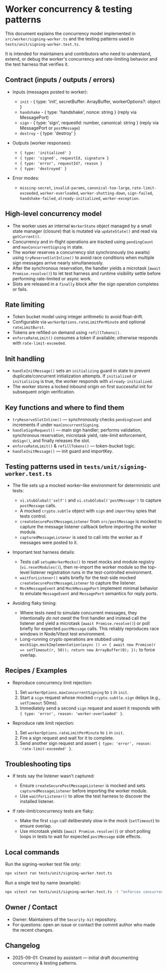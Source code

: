 # Worker concurrency & testing patterns

This document explains the concurrency model implemented in `src/worker/signing-worker.ts` and the testing patterns used in `tests/unit/signing-worker.test.ts`.

It is intended for maintainers and contributors who need to understand, extend, or debug the worker's concurrency and rate-limiting behavior and the test harness that verifies it.

## Contract (inputs / outputs / errors)

- Inputs (messages posted to worker):
  - `init` - { type: 'init', secretBuffer: ArrayBuffer, workerOptions?: object }
  - `handshake` - { type: 'handshake', nonce: string } (reply via MessagePort)
  - `sign` - { type: 'sign', requestId: number, canonical: string } (reply via MessagePort or `postMessage`)
  - `destroy` - { type: 'destroy' }

- Outputs (worker responses):
  - `{ type: 'initialized' }`
  - `{ type: 'signed', requestId, signature }`
  - `{ type: 'error', requestId?, reason }`
  - `{ type: 'destroyed' }`

- Error modes:
  - `missing-secret`, `invalid-params`, `canonical-too-large`, `rate-limit-exceeded`, `worker-overloaded`, `worker-shutting-down`, `sign-failed`, `handshake-failed`, `already-initialized`, `worker-exception`.

## High-level concurrency model

- The worker uses an internal `WorkerState` object managed by a small state manager (closure) that is mutated via `updateState()` and read via `getCurrent()`.
- Concurrency and in-flight operations are tracked using `pendingCount` and `maxConcurrentSigning` in state.
- The worker reserves a concurrency slot synchronously (no awaits) using `tryReserveSlotInline()` to avoid race conditions when multiple sign messages arrive nearly simultaneously.
- After the synchronous reservation, the handler yields a microtask (`await Promise.resolve()`) to let test harness and runtime visibility settle before performing rate-limited or async work.
- Slots are released in a `finally` block after the sign operation completes or fails.

## Rate limiting

- Token bucket model using integer arithmetic to avoid float-drift.
- Configurable via `workerOptions.rateLimitPerMinute` and optional `rateLimitBurst`.
- Tokens are refilled on demand using `refillTokens()`.
- `enforceRateLimit()` consumes a token if available; otherwise responds with `rate-limit-exceeded`.

## Init handling

- `handleInitMessage()` sets an `initializing` guard in state to prevent duplicate/concurrent initialization attempts. If `initialized` or `initializing` is true, the worker responds with `already-initialized`.
- The worker stores a locked inbound origin on first successful init for subsequent origin verification.

## Key functions and where to find them

- `tryReserveSlotInline()` — synchronously checks `pendingCount` and increments if under `maxConcurrentSigning`.
- `handleSignRequest()` — main sign handler; performs validation, synchronous reservation, microtask yield, rate-limit enforcement, `doSign()`, and finally releases the slot.
- `enforceRateLimit()` & `refillTokens()` — token-bucket logic.
- `handleInitMessage()` — init guard and importKey.

## Testing patterns used in `tests/unit/signing-worker.test.ts`

- The file sets up a mocked worker-like environment for deterministic unit tests:
  - `vi.stubGlobal('self')` and `vi.stubGlobal('postMessage')` to capture `postMessage` calls.
  - A mocked `crypto.subtle` object with `sign` and `importKey` spies that tests control.
  - `createSecurePostMessageListener` from `src/postMessage` is mocked to capture the message listener callback before importing the worker module.
  - `capturedMessageListener` is used to call into the worker as if messages were posted to it.

- Important test harness details:
  - Tests call `setupWorkerMocks()` to reset mocks and module registry (`vi.resetModules()`), then re-import the worker module so the top-level listener registration runs in the test-controlled environment.
  - `waitForListener()` waits briefly for the test-side mocked `createSecurePostMessageListener` to capture the listener.
  - `MockMessageEvent` and `MockMessagePort` implement minimal behavior to emulate `MessageEvent` and `MessagePort` semantics for reply ports.

- Avoiding flaky timing:
  - Where tests need to simulate concurrent messages, they intentionally *do not await* the first handler and instead call the listener and yield a microtask (`await Promise.resolve()`) or poll briefly for expected `postMessage` calls. This reliably reproduces race windows in Node/Vitest test environment.
  - Long-running crypto operations are stubbed using `mockSign.mockImplementation(async () => { await new Promise(r => setTimeout(r, 50)); return new ArrayBuffer(0); });` to force overlap.

## Recipes / Examples

- Reproduce concurrency limit rejection:
  1. Set `workerOptions.maxConcurrentSigning` to `1` in `init`.
  2. Start a `sign` request whose mocked `crypto.subtle.sign` delays (e.g., `setTimeout` 50ms).
  3. Immediately send a second `sign` request and assert it responds with `{ type: 'error', reason: 'worker-overloaded' }`.

- Reproduce rate limit rejection:
  1. Set `workerOptions.rateLimitPerMinute` to `1` in `init`.
  2. Fire a sign request and wait for it to complete.
  3. Send another sign request and assert `{ type: 'error', reason: 'rate-limit-exceeded' }`.

## Troubleshooting tips

- If tests say the listener wasn't captured:
  - Ensure `createSecurePostMessageListener` is mocked and sets `capturedMessageListener` before importing the worker module.
  - Use `waitForListener()` to allow the test harness to discover the installed listener.

- If rate-limit/concurrency tests are flaky:
  - Make the first `sign` call deliberately slow in the mock (`setTimeout`) to ensure overlap.
  - Use microtask yields (`await Promise.resolve()`) or short polling loops in tests to wait for expected `postMessage` side effects.

## Local commands

Run the signing-worker test file only:

```bash
npx vitest run tests/unit/signing-worker.test.ts
```

Run a single test by name (example):

```bash
npx vitest run tests/unit/signing-worker.test.ts -t "enforces concurrency limits"
```

## Owner / Contact

- Owner: Maintainers of the `Security-kit` repository.
- For questions: open an issue or contact the commit author who made the recent changes.

## Changelog

- 2025-09-01: Created by assistant — initial draft documenting concurrency & testing patterns.
